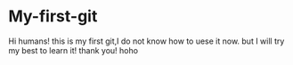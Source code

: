 # My-first-git

Hi humans!
this is my first git,I do not know how to uese it now. but I will try my best to learn it! thank you!
hoho
